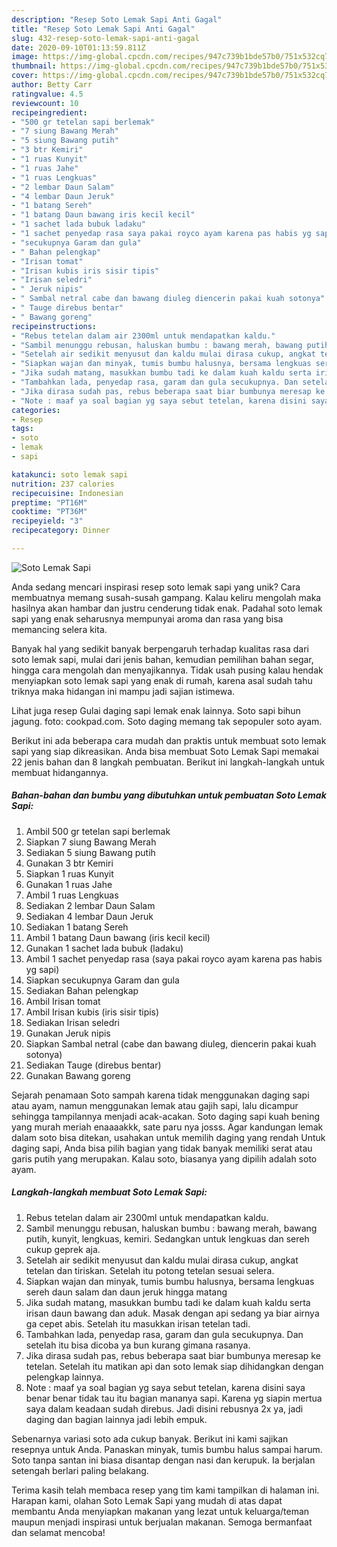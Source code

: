 ```yaml
---
description: "Resep Soto Lemak Sapi Anti Gagal"
title: "Resep Soto Lemak Sapi Anti Gagal"
slug: 432-resep-soto-lemak-sapi-anti-gagal
date: 2020-09-10T01:13:59.811Z
image: https://img-global.cpcdn.com/recipes/947c739b1bde57b0/751x532cq70/soto-lemak-sapi-foto-resep-utama.jpg
thumbnail: https://img-global.cpcdn.com/recipes/947c739b1bde57b0/751x532cq70/soto-lemak-sapi-foto-resep-utama.jpg
cover: https://img-global.cpcdn.com/recipes/947c739b1bde57b0/751x532cq70/soto-lemak-sapi-foto-resep-utama.jpg
author: Betty Carr
ratingvalue: 4.5
reviewcount: 10
recipeingredient:
- "500 gr tetelan sapi berlemak"
- "7 siung Bawang Merah"
- "5 siung Bawang putih"
- "3 btr Kemiri"
- "1 ruas Kunyit"
- "1 ruas Jahe"
- "1 ruas Lengkuas"
- "2 lembar Daun Salam"
- "4 lembar Daun Jeruk"
- "1 batang Sereh"
- "1 batang Daun bawang iris kecil kecil"
- "1 sachet lada bubuk ladaku"
- "1 sachet penyedap rasa saya pakai royco ayam karena pas habis yg sapi"
- "secukupnya Garam dan gula"
- " Bahan pelengkap"
- "Irisan tomat"
- "Irisan kubis iris sisir tipis"
- "Irisan seledri"
- " Jeruk nipis"
- " Sambal netral cabe dan bawang diuleg diencerin pakai kuah sotonya"
- " Tauge direbus bentar"
- " Bawang goreng"
recipeinstructions:
- "Rebus tetelan dalam air 2300ml untuk mendapatkan kaldu."
- "Sambil menunggu rebusan, haluskan bumbu : bawang merah, bawang putih, kunyit, lengkuas, kemiri. Sedangkan untuk lengkuas dan sereh cukup geprek aja."
- "Setelah air sedikit menyusut dan kaldu mulai dirasa cukup, angkat tetelan dan tiriskan. Setelah itu potong tetelan sesuai selera."
- "Siapkan wajan dan minyak, tumis bumbu halusnya, bersama lengkuas sereh daun salam dan daun jeruk hingga matang"
- "Jika sudah matang, masukkan bumbu tadi ke dalam kuah kaldu serta irisan daun bawang dan aduk. Masak dengan api sedang ya biar airnya ga cepet abis. Setelah itu masukkan irisan tetelan tadi."
- "Tambahkan lada, penyedap rasa, garam dan gula secukupnya. Dan setelah itu bisa dicoba ya bun kurang gimana rasanya."
- "Jika dirasa sudah pas, rebus beberapa saat biar bumbunya meresap ke tetelan. Setelah itu matikan api dan soto lemak siap dihidangkan dengan pelengkap lainnya."
- "Note : maaf ya soal bagian yg saya sebut tetelan, karena disini saya benar benar tidak tau itu bagian mananya sapi. Karena yg siapin mertua saya dalam keadaan sudah direbus. Jadi disini rebusnya 2x ya, jadi daging dan bagian lainnya jadi lebih empuk."
categories:
- Resep
tags:
- soto
- lemak
- sapi

katakunci: soto lemak sapi 
nutrition: 237 calories
recipecuisine: Indonesian
preptime: "PT16M"
cooktime: "PT36M"
recipeyield: "3"
recipecategory: Dinner

---
```



![Soto Lemak Sapi](https://img-global.cpcdn.com/recipes/947c739b1bde57b0/751x532cq70/soto-lemak-sapi-foto-resep-utama.jpg)

Anda sedang mencari inspirasi resep soto lemak sapi yang unik? Cara membuatnya memang susah-susah gampang. Kalau keliru mengolah maka hasilnya akan hambar dan justru cenderung tidak enak. Padahal soto lemak sapi yang enak seharusnya mempunyai aroma dan rasa yang bisa memancing selera kita.

Banyak hal yang sedikit banyak berpengaruh terhadap kualitas rasa dari soto lemak sapi, mulai dari jenis bahan, kemudian pemilihan bahan segar, hingga cara mengolah dan menyajikannya. Tidak usah pusing kalau hendak menyiapkan soto lemak sapi yang enak di rumah, karena asal sudah tahu triknya maka hidangan ini mampu jadi sajian istimewa.

Lihat juga resep Gulai daging sapi lemak enak lainnya. Soto sapi bihun jagung. foto: cookpad.com. Soto daging memang tak sepopuler soto ayam.


Berikut ini ada beberapa cara mudah dan praktis untuk membuat soto lemak sapi yang siap dikreasikan. Anda bisa membuat Soto Lemak Sapi memakai 22 jenis bahan dan 8 langkah pembuatan. Berikut ini langkah-langkah untuk membuat hidangannya.

<!--inarticleads1-->

##### Bahan-bahan dan bumbu yang dibutuhkan untuk pembuatan Soto Lemak Sapi:

1. Ambil 500 gr tetelan sapi berlemak
1. Siapkan 7 siung Bawang Merah
1. Sediakan 5 siung Bawang putih
1. Gunakan 3 btr Kemiri
1. Siapkan 1 ruas Kunyit
1. Gunakan 1 ruas Jahe
1. Ambil 1 ruas Lengkuas
1. Sediakan 2 lembar Daun Salam
1. Sediakan 4 lembar Daun Jeruk
1. Sediakan 1 batang Sereh
1. Ambil 1 batang Daun bawang (iris kecil kecil)
1. Gunakan 1 sachet lada bubuk (ladaku)
1. Ambil 1 sachet penyedap rasa (saya pakai royco ayam karena pas habis yg sapi)
1. Siapkan secukupnya Garam dan gula
1. Sediakan  Bahan pelengkap
1. Ambil Irisan tomat
1. Ambil Irisan kubis (iris sisir tipis)
1. Sediakan Irisan seledri
1. Gunakan  Jeruk nipis
1. Siapkan  Sambal netral (cabe dan bawang diuleg, diencerin pakai kuah sotonya)
1. Sediakan  Tauge (direbus bentar)
1. Gunakan  Bawang goreng


Sejarah penamaan Soto sampah karena tidak menggunakan daging sapi atau ayam, namun menggunakan lemak atau gajih sapi, lalu dicampur sehingga tampilannya menjadi acak-acakan. Soto daging sapi kuah bening yang murah meriah enaaaakkk, sate paru nya josss. Agar kandungan lemak dalam soto bisa ditekan, usahakan untuk memilih daging yang rendah Untuk daging sapi, Anda bisa pilih bagian yang tidak banyak memiliki serat atau garis putih yang merupakan. Kalau soto, biasanya yang dipilih adalah soto ayam. 

<!--inarticleads2-->

##### Langkah-langkah membuat Soto Lemak Sapi:

1. Rebus tetelan dalam air 2300ml untuk mendapatkan kaldu.
1. Sambil menunggu rebusan, haluskan bumbu : bawang merah, bawang putih, kunyit, lengkuas, kemiri. Sedangkan untuk lengkuas dan sereh cukup geprek aja.
1. Setelah air sedikit menyusut dan kaldu mulai dirasa cukup, angkat tetelan dan tiriskan. Setelah itu potong tetelan sesuai selera.
1. Siapkan wajan dan minyak, tumis bumbu halusnya, bersama lengkuas sereh daun salam dan daun jeruk hingga matang
1. Jika sudah matang, masukkan bumbu tadi ke dalam kuah kaldu serta irisan daun bawang dan aduk. Masak dengan api sedang ya biar airnya ga cepet abis. Setelah itu masukkan irisan tetelan tadi.
1. Tambahkan lada, penyedap rasa, garam dan gula secukupnya. Dan setelah itu bisa dicoba ya bun kurang gimana rasanya.
1. Jika dirasa sudah pas, rebus beberapa saat biar bumbunya meresap ke tetelan. Setelah itu matikan api dan soto lemak siap dihidangkan dengan pelengkap lainnya.
1. Note : maaf ya soal bagian yg saya sebut tetelan, karena disini saya benar benar tidak tau itu bagian mananya sapi. Karena yg siapin mertua saya dalam keadaan sudah direbus. Jadi disini rebusnya 2x ya, jadi daging dan bagian lainnya jadi lebih empuk.


Sebenarnya variasi soto ada cukup banyak. Berikut ini kami sajikan resepnya untuk Anda. Panaskan minyak, tumis bumbu halus sampai harum. Soto tanpa santan ini biasa disantap dengan nasi dan kerupuk. Ia berjalan setengah berlari paling belakang. 

Terima kasih telah membaca resep yang tim kami tampilkan di halaman ini. Harapan kami, olahan Soto Lemak Sapi yang mudah di atas dapat membantu Anda menyiapkan makanan yang lezat untuk keluarga/teman maupun menjadi inspirasi untuk berjualan makanan. Semoga bermanfaat dan selamat mencoba!
